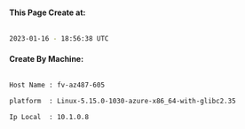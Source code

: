 
   
#### This Page Create at:

```bash

2023-01-16 - 18:56:38 UTC

```

#### Create By Machine:

```bash

Host Name : fv-az487-605

platform  : Linux-5.15.0-1030-azure-x86_64-with-glibc2.35

Ip Local  : 10.1.0.8

```

